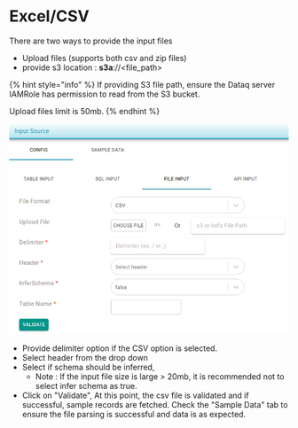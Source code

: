 # Excel/CSV

There are two ways to provide the input files

* Upload files \(supports both csv and zip files\)
* provide s3 location : **s3a**://&lt;file\_path&gt;

{% hint style="info" %}
If providing S3 file path, ensure the Dataq server IAMRole has permission to read from the S3 bucket.

Upload files limit is 50mb.
{% endhint %}



![](../../../../.gitbook/assets/csvfileinput.png)

* Provide delimiter option if the CSV option is selected.
* Select header from the drop down
* Select if schema should be inferred,
  * Note : If the input file size is large &gt; 20mb, it is recommended not to select infer schema as true.
* Click on "Validate", At this point, the csv file is validated and if successful, sample records are fetched. Check the "Sample Data" tab to ensure the file parsing is successful and data is as expected.



